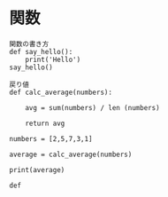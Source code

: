 # 関数
    関数の書き方
    def say_hello():
        print('Hello')
    say_hello()    

    戻り値
    def calc_average(numbers):

        avg = sum(numbers) / len (numbers)

        return avg

    numbers = [2,5,7,3,1]

    average = calc_average(numbers)

    print(average)

    def 
